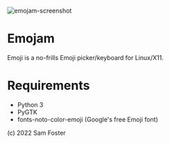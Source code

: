 ![emojam-screenshot](https://user-images.githubusercontent.com/261501/167248068-0d346c64-5123-4bcd-b62f-a4cfb62e19d7.png)

# Emojam
Emoji is a no-frills Emoji picker/keyboard for Linux/X11.

# Requirements
* Python 3
* PyGTK
* fonts-noto-color-emoji (Google's free Emoji font)

(c) 2022 Sam Foster

